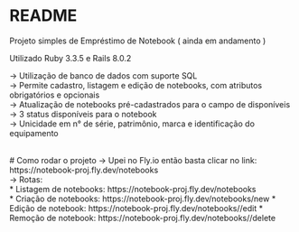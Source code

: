 # README

Projeto simples de Empréstimo de Notebook ( ainda em andamento )

Utilizado Ruby 3.3.5 e Rails 8.0.2

-> Utilização de banco de dados com suporte SQL<br>
-> Permite cadastro, listagem e edição de notebooks, com atributos obrigatórios e opcionais<br>
-> Atualização de notebooks pré-cadastrados para o campo de disponíveis<br>
-> 3 status disponíveis para o notebook<br>
-> Unicidade em n° de série, patrimônio, marca e identificação do equipamento<br>

<br>
# Como rodar o projeto
-> Upei no Fly.io então basta clicar no link: https://notebook-proj.fly.dev/notebooks<br>
-> Rotas:<br>
* Listagem de notebooks: https://notebook-proj.fly.dev/notebooks<br>
* Criação de notebooks: https://notebook-proj.fly.dev/notebooks/new
* Edição de notebook: https://notebook-proj.fly.dev/notebooks/<id>/edit
* Remoção de notebook: https://notebook-proj.fly.dev/notebooks/<id>/delete
